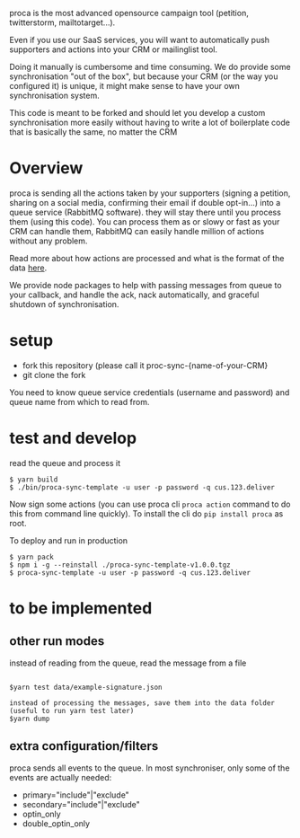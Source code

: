  
proca is the most advanced opensource campaign tool (petition, twitterstorm, mailtotarget...).

Even if you use our SaaS services, you will want to automatically push supporters and actions into your CRM or mailinglist tool.

Doing it manually is cumbersome and time consuming. We do provide some synchronisation "out of the box", but because your CRM (or the way you configured it) is unique, it might make sense to have your own synchronisation system.

This code is meant to be forked and should let you develop a custom synchronisation more easily without having to write a lot of boilerplate code that is basically the same, no matter the CRM

# Overview

proca is sending all the actions taken by your supporters (signing a petition, sharing on a social media, confirming their email if double opt-in...) into a queue service (RabbitMQ software). they will stay there until you process them (using this code). You can process them as or slowy or fast as your CRM can handle them, RabbitMQ can easily handle million of actions without any problem.

Read more about how actions are processed and what is the format of the data [here](https://docs.proca.app/processing.html#action-message).

We provide node packages to help with passing messages from queue to your callback, and handle the ack, nack automatically, and graceful shutdown of synchronisation.

# setup

- fork this repository (please call it proc-sync-{name-of-your-CRM}
- git clone the fork

You need to know queue service credentials (username and password) and queue name from which to read from. 

# test and develop
read the queue and process it

```
$ yarn build
$ ./bin/proca-sync-template -u user -p password -q cus.123.deliver
```

Now sign some actions (you can use proca cli `proca action` command to do this from command line quickly). To install the cli do `pip install proca` as root.

To deploy and run in production
```
$ yarn pack
$ npm i -g --reinstall ./proca-sync-template-v1.0.0.tgz
$ proca-sync-template -u user -p password -q cus.123.deliver
```

# to be implemented

## other run modes

instead of reading from the queue, read the message from a file

```

$yarn test data/example-signature.json 

instead of processing the messages, save them into the data folder (useful to run yarn test later)
$yarn dump 
```



## extra configuration/filters

proca sends all events to the queue. In most synchroniser, only some of the events are actually needed:

- primary="include"|"exclude"
- secondary="include"|"exclude"
- optin_only
- double_optin_only









